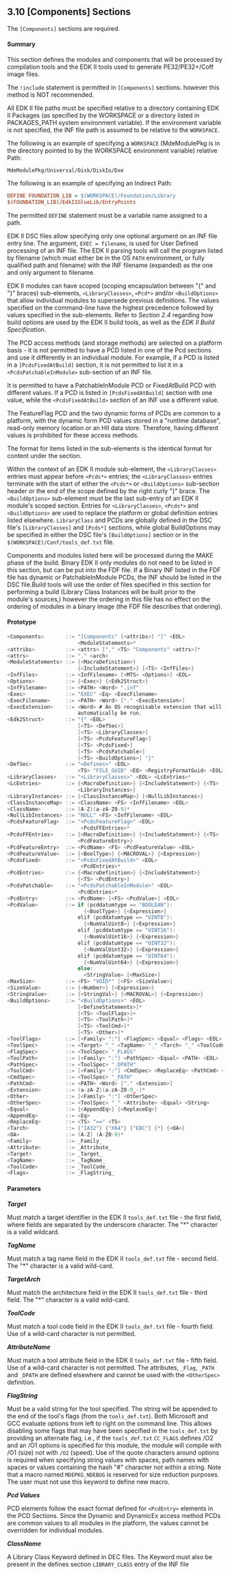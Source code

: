 <!--- @file
  3.11 [Components] Sections

  Copyright (c) 2006-2019, Intel Corporation. All rights reserved.<BR>

  Redistribution and use in source (original document form) and 'compiled'
  forms (converted to PDF, epub, HTML and other formats) with or without
  modification, are permitted provided that the following conditions are met:

  1) Redistributions of source code (original document form) must retain the
     above copyright notice, this list of conditions and the following
     disclaimer as the first lines of this file unmodified.

  2) Redistributions in compiled form (transformed to other DTDs, converted to
     PDF, epub, HTML and other formats) must reproduce the above copyright
     notice, this list of conditions and the following disclaimer in the
     documentation and/or other materials provided with the distribution.

  THIS DOCUMENTATION IS PROVIDED BY TIANOCORE PROJECT "AS IS" AND ANY EXPRESS OR
  IMPLIED WARRANTIES, INCLUDING, BUT NOT LIMITED TO, THE IMPLIED WARRANTIES OF
  MERCHANTABILITY AND FITNESS FOR A PARTICULAR PURPOSE ARE DISCLAIMED. IN NO
  EVENT SHALL TIANOCORE PROJECT  BE LIABLE FOR ANY DIRECT, INDIRECT, INCIDENTAL,
  SPECIAL, EXEMPLARY, OR CONSEQUENTIAL DAMAGES (INCLUDING, BUT NOT LIMITED TO,
  PROCUREMENT OF SUBSTITUTE GOODS OR SERVICES; LOSS OF USE, DATA, OR PROFITS;
  OR BUSINESS INTERRUPTION) HOWEVER CAUSED AND ON ANY THEORY OF LIABILITY,
  WHETHER IN CONTRACT, STRICT LIABILITY, OR TORT (INCLUDING NEGLIGENCE OR
  OTHERWISE) ARISING IN ANY WAY OUT OF THE USE OF THIS DOCUMENTATION, EVEN IF
  ADVISED OF THE POSSIBILITY OF SUCH DAMAGE.

-->

## 3.10 [Components] Sections

The `[Components]` sections are required.

#### Summary

This section defines the modules and components that will be processed by
compilation tools and the EDK II tools used to generate PE32/PE32+/Coff image
files.

The `!include` statement is permitted in `[Components]` sections. however this
method is NOT recommended.

All EDK II file paths must be specified relative to a directory containing EDK
II Packages (as specified by the WORKSPACE or a directory listed in
PACKAGES_PATH system environment variable). If the
environment variable is not specified, the INF file path is assumed to be
relative to the `WORKSPACE`.

The following is an example of specifying a `WORKSPACE` (MdeModulePkg is in the
directory pointed to by the WORKSPACE environment variable) relative Path:

`MdeModulePkg/Universal/Disk/DiskIo/Dxe`

The following is an example of specifying an Indirect Path:

```ini
DEFINE FOUNDATION_LIB = $(WORKSPACE)/Foundation/Library
$(FOUNDATION_LIB)/EdkIIGlueLib/EntryPoints
```

The permitted `DEFINE` statement must be a variable name assigned to a path.

EDK II DSC files allow specifying only one optional argument on an INF file
entry line. The argument, `EXEC = filename`, is used for User Defined
processing of an INF file. The EDK II parsing tools will call the program
listed by filename (which must either be in the OS `PATH` environment, or fully
qualified path and filename) with the INF filename (expanded) as the one and
only argument to filename.

EDK II modules can have scoped (scoping encapsulation between "{" and "}"
braces) sub-elements, `<LibraryClasses>`, `<Pcd*>` and/or `<BuildOptions>` that
allow individual modules to supersede previous definitions. The values
specified on the command-line have the highest precedence followed by values
specified in the sub-elements. Refer to _Section 2.4_ regarding how build
options are used by the EDK II build tools, as well as the _EDK II Build
Specification_.

The PCD access methods (and storage methods) are selected on a platform basis -
it is not permitted to have a PCD listed in one of the Pcd sections and use it
differently in an individual module. For example, if a PCD is listed in a
`[PcdsFixedAtBuild]` section, it is not permitted to list it in a
`<PcdsPatchableInModule>` sub-section of an INF file.

It is permitted to have a PatchableInModule PCD or FixedAtBuild PCD with
different values. If a PCD is listed in `[PcdsFixedAtBuild]` section with one
value, while the `<PcdsFixedAtBuild>` section of an INF use a different value.

The FeatureFlag PCD and the two dynamic forms of PCDs are common to a platform,
with the dynamic form PCD values stored in a "runtime database", read-only
memory location or an HII data store. Therefore, having different values is
prohibited for these access methods.

The format for items listed in the sub-elements is the identical format for
content under the section.

Within the context of an EDK II module sub-element, the `<LibraryClasses>`
entries must appear before `<Pcds*>` entries; the `<LibraryClasses>` entries
terminate with the start of either the `<Pcds*>` or `<BuildOptions>`
sub-section header or the end of the scope defined by the right curly "}"
brace. The `<BuildOptions>` sub-element must be the last sub-entry of an EDK II
module's scoped section. Entries for `<LibraryClasses>`, `<Pcds*>` and
`<BuildOptions>` are used to replace the platform or global definition entries
listed elsewhere. `LibraryClass` and PCDs are globally defined in the DSC
file's `[LibraryClasses]` and `[Pcds*]` sections, while global BuildOptions
may be specified in either the DSC file's `[BuildOptions]` section or in the
`$(WORKSPACE)/Conf/tools_def.txt` file.

Components and modules listed here will be processed during the MAKE phase of
the build. Binary EDK II only modules do not need to be listed in this section,
but can be put into the FDF file. If a Binary INF listed in the FDF file has
dynamic or PatchableInModule PCDs, the INF should be listed in the DSC
file.Build tools will use the order of files specified in this section for
performing a build (Library Class Instances will be built prior to the module's
sources,) however the ordering in this file has no effect on the ordering of
modules in a binary image (the FDF file describes that ordering).

#### Prototype

```c
<Components>       ::= "[Components" [<attribs>] "]" <EOL>
                       <ModuleStatements>*
<attribs>          ::= <attrs> ["," <TS> "Components" <attrs>]*
<attrs>            ::= "." <arch>
<ModuleStatements> ::= {<MacroDefinition>}
                       {<IncludeStatement>} {<TS> <InfFiles>}
<InfFiles>         ::= <InfFilename> [<MTS> <Options>] <EOL>
<Options>          ::= {<Exec>} {<Edk2Struct>}
<InfFilename>      ::= <PATH> <Word> ".inf"
<Exec>             ::= "EXEC" <Eq> <ExecFilename>
<ExecFilename>     ::= <PATH> <Word> ["." <ExecExtension>]
<ExecExtension>    ::= <Word> # An OS recognisable extension that will #
                       automatically be run.
<Edk2Struct>       ::= "{" <EOL>
                       [<TS> <DefSec>]
                       [<TS> <LibraryClasses>]
                       [<TS> <PcdsFeatureFlag>]
                       [<TS> <PcdsFixed>]
                       [<TS> <PcdsPatchable>]
                       [<TS> <BuildOptions>] "}"
<DefSec>           ::= "<Defines>" <EOL>
                       <TS> "FILE_GUID" <EQ> <RegistryFormatGuid> <EOL>
<LibraryClasses>   ::= "<LibraryClasses>" <EOL> <LcEntries>*
<LcEntries>        ::= {<MacroDefinition>} {<IncludeStatement>} {<TS>
                       <LibraryInstances>}
<LibraryInstances> ::= {<ClassInstanceMap>} {<NullLibInstances>}
<ClassInstanceMap> ::= <ClassName> <FS> <InfFilename> <EOL>
<ClassName>        ::= (A-Z)(a-zA-Z0-9)*
<NullLibInstances> ::= "NULL" <FS> <InfFilename> <EOL>
<PcdsFeatureFlag>  ::= "<PcdsFeatureFlag>" <EOL> 
                        <PcdsFFEntries>*
<PcdsFFEntries>    ::= {<MacroDefinition>} {<IncludeStatement>} {<TS>
                       <PcdFeatureEntry>}
<PcdFeatureEntry>  ::= <PcdName> <FS> <PcdFeatureValue> <EOL>
<PcdFeatureValue>  ::= {<BoolType>} {<MACROVAL>} {<Expression>}
<PcdsFixed>        ::= "<PcdsFixedAtBuild>" <EOL>
                        <PcdEntries>*
<PcdEntries>       ::= {<MacroDefinition>} {<IncludeStatement>}
                       {<TS> <PcdEntry>}
<PcdsPatchable>    ::= "<PcdsPatchableInModule>" <EOL>
                       <PcdEntries>*
<PcdEntry>         ::= <PcdName> [<FS> <PcdValue>] <EOL>
<PcdValue>         ::= if (pcddatumtype == "BOOLEAN"):
                         {<BoolType>} {<Expression>}
                       elif (pcddatumtype == "UINT8"):
                         {<NumValUint8>} {<Expression>}
                       elif (pcddatumtype == "UINT16"): 
                         {<NumValUint16>} {<Expression>}
                       elif (pcddatumtype == "UINT32"):
                         {<NumValUint32>} {<Expression>}
                       elif (pcddatumtype == "UINT64"):
                         {<NumValUint64>} {<Expression>}
                       else:
                         <StringValue> [<MaxSize>]
<MaxSize>          ::= <FS> "VOID*" [<FS> <SizeValue>]
<SizeValue>        ::= {<Number>} {<Expression>}
<StringValue>      ::= {<StringVal>} {<MACROVAL>} {<Expression>}
<BuildOptions>     ::= "<BuildOptions>" <EOL>
                       [<DefineStatements>]*
                       [<TS> <ToolFlags>]+
                       [<TS> <ToolPath>]*
                       [<TS> <ToolCmd>]*
                       [<TS> <Other>]*
<ToolFlags>        ::= [<Family> ":"] <FlagSpec> <Equal> <Flags> <EOL>
<ToolSpec>         ::= <Target> "_" <TagName> "_" <Tarch> "_" <ToolCode>
<FlagSpec>         ::= <ToolSpec> "_FLAGS"
<ToolPath>         ::= [<Family> ":"] <PathSpec> <Equal> <PATH> <EOL>
<PathSpec>         ::= <ToolSpec> "_DPATH"
<ToolCmd>          ::= [<Family> ":"] <CmdSpec> <ReplaceEq> <PathCmd> <EOL>
<CmdSpec>          ::= <ToolSpec> "_PATH"
<PathCmd>          ::= <PATH> <Word> ["." <Extension>]
<Extension>        ::= (a-zA-Z)(a-zA-Z0-9_-)*
<Other>            ::= [<Family> ":"] <OtherSpec>
<OtherSpec>        ::= <ToolSpec> "_" <Attribute> <Equal> <String>
<Equal>            ::= {<AppendEq>} {<ReplaceEq>}
<AppendEq>         ::= <Eq>
<ReplaceEq>        ::= <TS> "==" <TS>
<Tarch>            ::= {"IA32"} {"X64"} {"EBC"} {*} {<OA>}
<OA>               ::= (A-Z) (A-Z0-9)*
<Family>           ::= _Family_
<Attribute>        ::= _Attribute_
<Target>           ::= _Target_
<TagName>          ::= _TagName_
<ToolCode>         ::= _ToolCode_
<Flags>            ::= _FlagString_
```

#### Parameters

**_Target_**

Must match a target identifier in the EDK II `tools_def.txt` file - the first
field, where fields are separated by the underscore character. The "*"
character is a valid wildcard.

**_TagName_**

Must match a tag name field in the EDK II `tools_def.txt` file - second field.
The "*" character is a valid wild-card.

**_TargetArch_**

Must match the architecture field in the EDK II `tools_def.txt` file - third
field. The "*" character is a valid wild-card.

**_ToolCode_**

Must match a tool code field in the EDK II `tools_def.txt` file - fourth field.
Use of a wild-card character is not permitted.

**_AttributeName_**

Must match a tool attribute field in the EDK II `tools_def.txt` file - fifth
field. Use of a wild-card character is not permitted. The attributes, `_Flag`,
`_PATH` and `_DPATH` are defined elsewhere and cannot be used with the
`<OtherSpec>` definition.

**_FlagString_**

Must be a valid string for the tool specified. The string will be appended to
the end of the tool's flags (from the `tools_def.txt`). Both Microsoft and GCC
evaluate options from left to right on the command line. This allows disabling
some flags that may have been specified in the `tools_def.txt` by providing an
alternate flag, i.e., if the `tools_def.txt` `CC_FLAGS` defines /O2 and an /O1
options is specified for this module, the module will compile with /O1 (size)
not with `/O2` (speed). Use of the quote characters around options is required
when specifying string values with spaces, path names with spaces or values
containing the hash "#" character not within a string. Note that a macro
named `MDEPKG_NDEBUG` is reserved for size reduction purposes. The user must
not use this keyword to define new macro.

**_Pcd Values_**

PCD elements follow the exact format defined for `<PcdEntry>` elements in the
PCD Sections. Since the Dynamic and DynamicEx access method PCDs are common
values to all modules in the platform, the values cannot be overridden for
individual modules.

**_ClassName_**

A Library Class Keyword defined in DEC files. The Keyword must also be present
in the defines section `LIBRARY_CLASS` entry of the INF file
